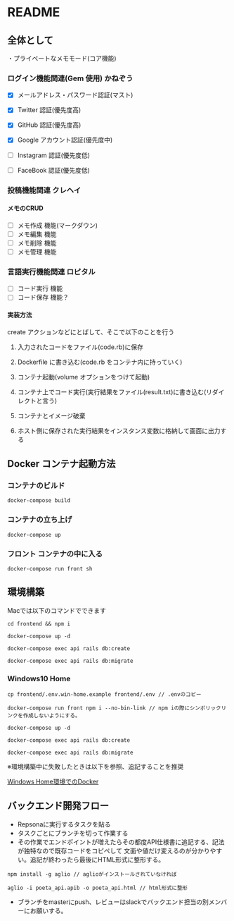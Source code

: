 # README

## 全体として

・プライベートなメモモード(コア機能)

<!-- ・パブリックな記事モード -->

### ログイン機能関連(Gem 使用) かねぞう

- [x] メールアドレス・パスワード認証(マスト)
- [x] Twitter 認証(優先度高)
- [x] GitHub 認証(優先度高)

- [x] Google アカウント認証(優先度中)

- [ ] Instagram 認証(優先度低)
- [ ] FaceBook 認証(優先度低)

### 投稿機能関連 クレヘイ

#### メモのCRUD

- [ ] メモ作成 機能(マークダウン)
- [ ] メモ編集 機能
- [ ] メモ削除 機能
- [ ] メモ管理 機能

### 言語実行機能関連 ロピタル

- [ ] コード実行 機能
- [ ] コード保存 機能？

#### 実装方法

create アクションなどにとばして、そこで以下のことを行う

1. 入力されたコードをファイル(code.rb)に保存

2. Dockerfile に書き込む(code.rb をコンテナ内に持っていく)

3. コンテナ起動(volume オプションをつけて起動)

4. コンテナ上でコード実行(実行結果をファイル(result.txt)に書き込む(リダイレクトと言う)

5. コンテナとイメージ破棄

6. ホスト側に保存された実行結果をインスタンス変数に格納して画面に出力する

## Docker コンテナ起動方法

### コンテナのビルド

`docker-compose build`

### コンテナの立ち上げ

`docker-compose up`

### フロント コンテナの中に入る

`docker-compose run front sh`

## 環境構築

Macでは以下のコマンドでできます

``` shell
cd frontend && npm i

docker-compose up -d

docker-compose exec api rails db:create

docker-compose exec api rails db:migrate
```

### Windows10 Home

``` shell
cp frontend/.env.win-home.example frontend/.env // .envのコピー

docker-compose run front npm i --no-bin-link // npm iの際にシンボリックリンクを作成しないようにする。

docker-compose up -d

docker-compose exec api rails db:create

docker-compose exec api rails db:migrate
```

※環境構築中に失敗したときは以下を参照、追記することを推奨  

[Windows Home環境でのDocker](https://github.com/aiirononeko/languageMemoApp/issues/80)

## バックエンド開発フロー

- Repsonaに実行するタスクを貼る
- タスクごとにブランチを切って作業する
- その作業でエンドポイントが増えたらその都度API仕様書に追記する、記法が独特なので既存コードをコピペして
文面や値だけ変えるのが分かりやすい。追記が終わったら最後にHTML形式に整形する。

``` shell
npm install -g aglio // aglioがインストールされていなければ

aglio -i poeta_api.apib -o poeta_api.html // html形式に整形
```

- ブランチをmasterにpush、レビューはslackでバックエンド担当の別メンバーにお願いする。
